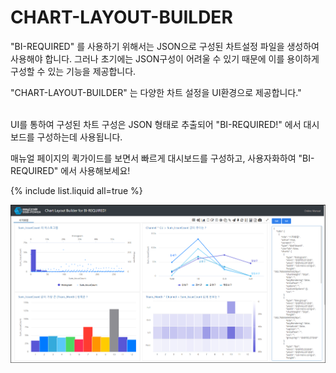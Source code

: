 # CHART-LAYOUT-BUILDER 

"BI-REQUIRED" 를 사용하기 위해서는 JSON으로 구성된 차트설정 파일을 생성하여 사용해야 합니다. 그러나 초기에는 JSON구성이 어려울 수 있기 때문에 이를 용이하게 구성할 수 있는 기능을 제공합니다.  <br>

"CHART-LAYOUT-BUILDER" 는 다양한 차트 설정을 UI환경으로 제공합니다."<br><br>

UI를 통하여 구성된 차트 구성은 JSON 형태로 추출되어 "BI-REQUIRED!" 에서 대시보드를 구성하는데 사용됩니다.<br>

매뉴얼 페이지의 퀵가이드를 보면서 빠르게 대시보드를 구성하고, 사용자화하여 "BI-REQUIRED" 에서 사용해보세요!<br>

{% include list.liquid all=true %}

![image-20230411111921273](images/README/image-20230411111921273.png)
